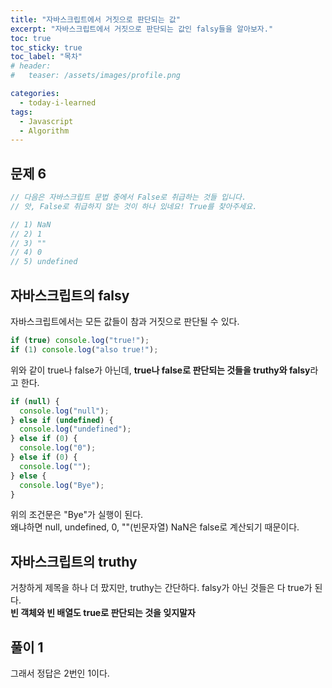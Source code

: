 ```yaml
---
title: "자바스크립트에서 거짓으로 판단되는 값"
excerpt: "자바스크립트에서 거짓으로 판단되는 값인 falsy들을 알아보자."
toc: true
toc_sticky: true
toc_label: "목차"
# header:
#   teaser: /assets/images/profile.png

categories:
  - today-i-learned
tags:
  - Javascript
  - Algorithm
---
```


## 문제 6

```js
// 다음은 자바스크립트 문법 중에서 False로 취급하는 것들 입니다.
// 앗, False로 취급하지 않는 것이 하나 있네요! True를 찾아주세요.

// 1) NaN
// 2) 1
// 3) ""
// 4) 0
// 5) undefined
```

## 자바스크립트의 falsy

자바스크립트에서는 모든 값들이 참과 거짓으로 판단될 수 있다.

```js
if (true) console.log("true!");
if (1) console.log("also true!");
```

위와 같이 true나 false가 아닌데, **true나 false로 판단되는 것들을 truthy와 falsy**라고 한다.

```js
if (null) {
  console.log("null");
} else if (undefined) {
  console.log("undefined");
} else if (0) {
  console.log("0");
} else if (0) {
  console.log("");
} else {
  console.log("Bye");
}
```

위의 조건문은 "Bye"가 실행이 된다.  
왜냐하면 null, undefined, 0, ""(빈문자열) NaN은 false로 계산되기 때문이다.

## 자바스크립트의 truthy

거창하게 제목을 하나 더 팠지만, truthy는 간단하다. falsy가 아닌 것들은 다 true가 된다.  
**빈 객체와 빈 배열도 true로 판단되는 것을 잊지말자**

## 풀이 1

그래서 정답은 2번인 1이다.
